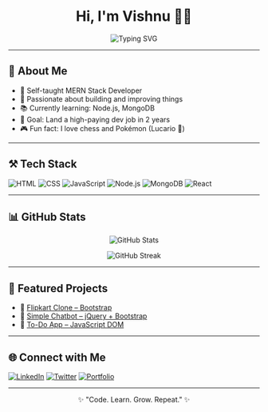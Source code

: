 <h1 align="center">Hi, I'm Vishnu 🧑‍💻</h1>
<p align="center">
  <img src="https://readme-typing-svg.demolab.com/?lines=Full-stack+MERN+developer;Full+stack+Developer+in+progress;Lover+of+coding+and+learning!" alt="Typing SVG">
</p>

---

## 💛 About Me

- 🧠 Self-taught MERN Stack Developer  
- 🎯 Passionate about building and improving things  
- 📚 Currently learning: Node.js, MongoDB  
- 🚀 Goal: Land a high-paying dev job in 2 years  
- 🎮 Fun fact: I love chess and Pokémon (Lucario 💪)

---

## ⚒️ Tech Stack

![HTML](https://img.shields.io/badge/HTML-black?style=for-the-badge&logo=html5&logoColor=yellow)
![CSS](https://img.shields.io/badge/CSS-black?style=for-the-badge&logo=css3&logoColor=yellow)
![JavaScript](https://img.shields.io/badge/JavaScript-black?style=for-the-badge&logo=javascript&logoColor=yellow)
![Node.js](https://img.shields.io/badge/Node.js-black?style=for-the-badge&logo=node.js&logoColor=yellow)
![MongoDB](https://img.shields.io/badge/MongoDB-black?style=for-the-badge&logo=mongodb&logoColor=yellow)
![React](https://img.shields.io/badge/React-black?style=for-the-badge&logo=react&logoColor=yellow)

---

## 📊 GitHub Stats

<p align="center">
  <img src="https://github-readme-stats.vercel.app/api?username=VishnutvalsanCodes&show_icons=true&theme=gruvbox&title_color=yellow&text_color=white&icon_color=yellow&bg_color=0D1117" alt="GitHub Stats">
</p>

<p align="center">
  <img src="https://github-readme-streak-stats.herokuapp.com?user=VishnutvalsanCodes&theme=gruvbox&hide_border=true&date_format=j%20M%5B%20Y%5D&currStreakLabel=yellow" alt="GitHub Streak">
</p>

---

## 📁 Featured Projects

- 🔧 [Flipkart Clone – Bootstrap](https://github.com/VishnutvalsanCodes/flipkart-clone)
- 🤖 [Simple Chatbot – jQuery + Bootstrap](https://github.com/your-repo/chatbot)
- 📝 [To-Do App – JavaScript DOM](https://github.com/your-repo/todo-app)

---

## 🌐 Connect with Me

[![LinkedIn](https://img.shields.io/badge/LinkedIn-black?style=for-the-badge&logo=linkedin&logoColor=yellow)](https://www.linkedin.com/in/vishnu-t-valsan-045769314)
[![Twitter](https://img.shields.io/badge/Twitter-black?style=for-the-badge&logo=twitter&logoColor=yellow)](https://twitter.com/yourusername)
[![Portfolio](https://img.shields.io/badge/Portfolio-black?style=for-the-badge&logo=firefox&logoColor=yellow)](https://yourportfolio.com)

---

<p align="center">✨ "Code. Learn. Grow. Repeat." ✨</p>

